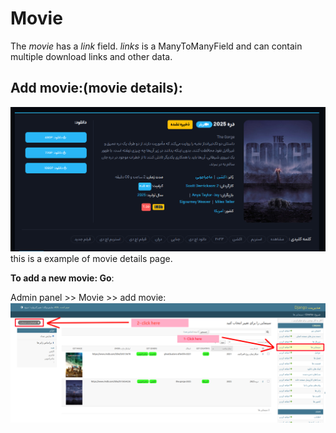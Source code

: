 # Movie
The *movie* has a *link* field. *links* is a ManyToManyField and can contain multiple download links and other data.

## Add movie:(movie details):
![test](../../images/add-movie.png)
this is a example of movie details page.

**To add a new movie: Go**:

Admin panel >> Movie >> add movie:
![add-movie](../../images/add-movie-1.png)
